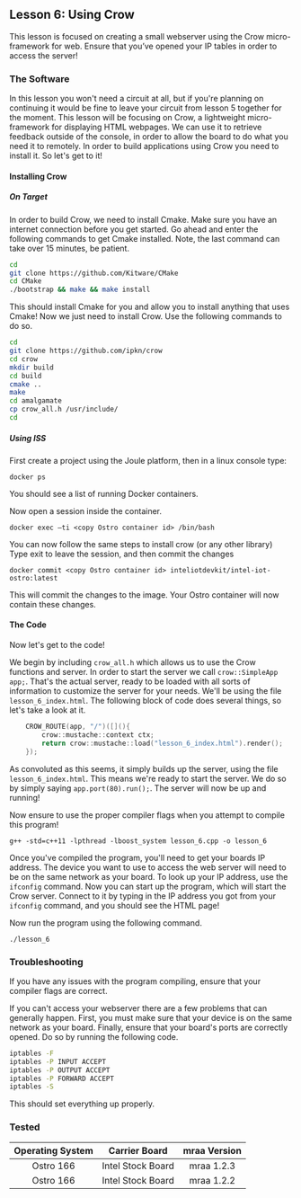 ## Lesson 6: Using Crow

This lesson is focused on creating a small webserver using the Crow micro-framework for web. Ensure that you’ve opened your IP tables in order to access the server!

### The Software

In this lesson you won't need a circuit at all, but if you're planning on continuing it would be fine to leave your circuit from lesson 5 together for the moment. This lesson will be focusing on Crow, a lightweight micro-framework for displaying HTML webpages. We can use it to retrieve feedback outside of the console, in order to allow the board to do what you need it to remotely. In order to build applications using Crow you need to install it. So let's get to it!

#### Installing Crow

##### On Target

In order to build Crow, we need to install Cmake. Make sure you have an internet connection before you get started. Go ahead and enter the following commands to get Cmake installed.  Note, the last command can take over 15 minutes, be patient.

```bash
cd
git clone https://github.com/Kitware/CMake
cd CMake
./bootstrap && make && make install
```

This should install Cmake for you and allow you to install anything that uses Cmake! Now we just need to install Crow. Use the following commands to do so.

```bash
cd
git clone https://github.com/ipkn/crow
cd crow
mkdir build
cd build
cmake ..
make
cd amalgamate
cp crow_all.h /usr/include/
cd
```

##### Using ISS

First create a project using the Joule platform, then in a linux console type:

`docker ps`

You should see a list of running Docker containers.

Now open a session inside the container.

`docker exec –ti <copy Ostro container id> /bin/bash`

You can now follow the same steps to install crow (or any other library) Type exit to leave the session, and then commit the changes

`docker commit <copy Ostro container id> inteliotdevkit/intel-iot-ostro:latest`

This will commit the changes to the image. Your Ostro container will now contain these changes.

#### The Code

Now let's get to the code!

We begin by including `crow_all.h` which allows us to use the Crow functions and server. In order to start the server we call `crow::SimpleApp app;`. That's the actual server, ready to be loaded with all sorts of information to customize the server for your needs. We'll be using the file `lesson_6_index.html`. The following block of code does several things, so let's take a look at it.

```cpp
	CROW_ROUTE(app, "/")([](){
		crow::mustache::context ctx;
		return crow::mustache::load("lesson_6_index.html").render();
	});
```

As convoluted as this seems, it simply builds up the server, using the file `lesson_6_index.html`. This means we're ready to start the server. We do so by simply saying `app.port(80).run();`. The server will now be up and running! 

Now ensure to use the proper compiler flags when you attempt to compile this program!

`g++ -std=c++11 -lpthread -lboost_system lesson_6.cpp -o lesson_6`

Once you've compiled the program, you'll need to get your boards IP address. The device you want to use to access the web server will need to be on the same network as your board. To look up your IP address, use the `ifconfig` command. Now you can start up the program, which will start the Crow server. Connect to it by typing in the IP address you got from your `ifconfig` command, and you should see the HTML page!

Now run the program using the following command.

`./lesson_6`

### Troubleshooting

If you have any issues with the program compiling, ensure that your compiler flags are correct.

If you can't access your webserver there are a few problems that can generally happen. First, you must make sure that your device is on the same network as your board. Finally, ensure that your board's ports are correctly opened. Do so by running the following code.

```bash
iptables -F
iptables -P INPUT ACCEPT
iptables -P OUTPUT ACCEPT
iptables -P FORWARD ACCEPT
iptables -S
```

This should set everything up properly.

### Tested
|	Operating System	|	Carrier Board	|	mraa Version	|
|:---------------------:|:-----------------:|:-----------------:|
|	Ostro 166			|Intel Stock Board	|	mraa 1.2.3		|
|	Ostro 166 			|Intel Stock Board	|	mraa 1.2.2		|
